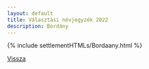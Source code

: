 ```yaml
---
layout: default
title: Választási névjegyzék 2022
description: Bordány
---
```


{% include settlementHTMLs/Bordaany.html %}

[Vissza](./)